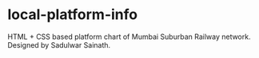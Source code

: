 # local-platform-info
HTML + CSS based platform chart of Mumbai Suburban Railway network.  Designed by Sadulwar Sainath.
